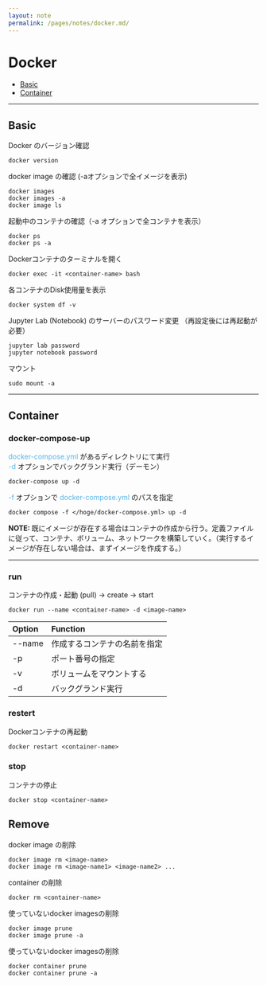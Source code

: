 ```yaml
---
layout: note
permalink: /pages/notes/docker.md/
---
```


# Docker
- [Basic](#basic)
- [Container](#container)

<hr class="small-hr">

## Basic

Docker のバージョン確認
```
docker version
```

docker image の確認 (-aオプションで全イメージを表示)
```
docker images
docker images -a
docker image ls
```

起動中のコンテナの確認（-a オプションで全コンテナを表示）
```
docker ps
docker ps -a
```

Dockerコンテナのターミナルを開く
```
docker exec -it <container-name> bash
```

各コンテナのDisk使用量を表示
```
docker system df -v
```

Jupyter Lab (Notebook) のサーバーのパスワード変更
（再設定後には再起動が必要）
```
jupyter lab password
jupyter notebook password
```

マウント
```
sudo mount -a
```

<hr class="small-hr">

## Container

### docker-compose-up
<span style="color: #56B4E9;">docker-compose.yml</span> があるディレクトリにて実行  
<span style="color: #56B4E9;">-d</span> オプションでバックグランド実行（デーモン）
```
docker-compose up -d
```

<span style="color: #56B4E9;">-f</span> オプションで <span style="color: #56B4E9;">docker-compose.yml</span> のパスを指定
```
docker compose -f </hoge/docker-compose.yml> up -d
```

<div class="note">
<strong>NOTE: </strong>
既にイメージが存在する場合はコンテナの作成から行う。定義ファイルに従って、コンテナ、ボリューム、ネットワークを構築していく。（実行するイメージが存在しない場合は、まずイメージを作成する。）
</div>

<hr class="small-hr">

### run
コンテナの作成・起動 (pull) → create → start   
```
docker run --name <container-name> -d <image-name>
```

| Option | Function |
| :----- | :------- |
| --name <container-name> | 作成するコンテナの名前を指定 |
| -p <host-port> <container-port> | ポート番号の指定 |  
| -v <host-disk> <container-disk> | ボリュームをマウントする |  
| -d | バックグランド実行 |


### restert
Dockerコンテナの再起動
```
docker restart <container-name>
```

### stop
コンテナの停止
```
docker stop <container-name>
```

## Remove

docker image の削除
```
docker image rm <image-name>
docker image rm <image-name1> <image-name2> ...
```

container の削除
```
docker rm <container-name>
```

使っていないdocker imagesの削除
```
docker image prune
docker image prune -a
```

使っていないdocker imagesの削除
```
docker container prune
docker container prune -a
```


